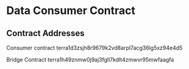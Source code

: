 # Data Consumer Contract

## Contract Addresses

Consumer contract
terra1d3zsjh8r9679k2vd8arpl7acg36lg5xz94e4d5

Bridge Contract
terra1h49znmw0j9aj3fgll7kdlt4zmwvr95mwfaagfa
